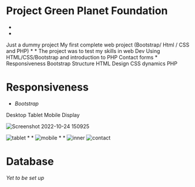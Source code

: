 # Project Green Planet Foundation 
*
*
Just a dummy project
My first complete web project (Bootstrap/ Html / CSS and PHP)
*
*
The project was to test my skills in web Dev Using HTML/CSS/Bootstrap and introduction to PHP Contact forms
*
Responsiveness Bootstrap
Structure HTML 
Design    CSS
dynamics  PHP

# Responsiveness

* _Bootstrap_

Desktop
Tablet
Mobile
Display



![Screenshot 2022-10-24 150925](https://user-images.githubusercontent.com/102214531/197526530-e4190f30-f887-475e-a534-2f6422d8f6cb.jpg)

![tablet](https://user-images.githubusercontent.com/102214531/197527344-7f943757-a1b6-420d-ad05-4d1917e03ba7.jpg)
*
*
![mobile](https://user-images.githubusercontent.com/102214531/197529137-8d4b4eab-3310-4734-912b-a7cb00dcf861.jpg)
*
*
![inner](https://user-images.githubusercontent.com/102214531/197529561-933e8fb8-9770-478d-8f31-1fbe1b54b8e9.jpg)
![contact](https://user-images.githubusercontent.com/102214531/197529626-664f31df-81ca-44bb-9034-576715504ee4.jpg)

# Database 
_Yet to be set up_

